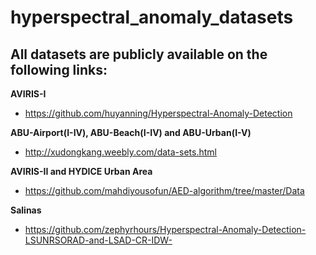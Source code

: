 # hyperspectral_anomaly_datasets

## All datasets are publicly available on the following links:

**AVIRIS-I**
* https://github.com/huyanning/Hyperspectral-Anomaly-Detection

**ABU-Airport(I-IV), ABU-Beach(I-IV) and ABU-Urban(I-V)**
* http://xudongkang.weebly.com/data-sets.html 

**AVIRIS-II and HYDICE Urban Area**
* https://github.com/mahdiyousofun/AED-algorithm/tree/master/Data 

**Salinas**
* https://github.com/zephyrhours/Hyperspectral-Anomaly-Detection-LSUNRSORAD-and-LSAD-CR-IDW- 
